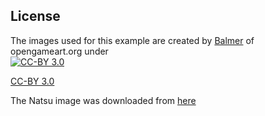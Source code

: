 ## License

The images used for this example are created by [Balmer](https://opengameart.org/users/balmer) of opengameart.org under<br>
<a href="http://creativecommons.org/licenses/by/3.0/" target="_blank">
    <img src="https://opengameart.org/sites/default/files/license_images/cc-by.png" alt="CC-BY 3.0">
    <p>CC-BY 3.0</p>
</a>
The Natsu image was downloaded from [here](http://spritedatabase.net/file/12282)